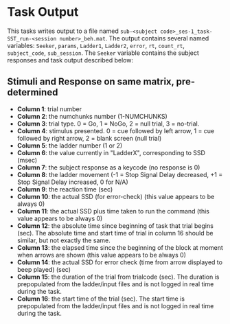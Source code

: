 # Task Output
This tasks writes output to a file named `sub-<subject code>_ses-1_task-SST_run-<session number>_beh.mat`.
The output contains several named variables: `Seeker`, `params`, `Ladder1`, `Ladder2`, `error`, `rt`, `count_rt`, `subject_code`, `sub_session`.
The `Seeker` variable contains the subject responses and task output described below:

## Stimuli and Response on same matrix, pre-determined

- **Column 1**: trial number
- **Column 2**: the numchunks number (1-NUMCHUNKS)
- **Column 3**: trial type. 0 = Go, 1 = NoGo, 2 = null trial, 3 = no-trial.
- **Column 4**: stimulus presented. 0 = cue followed by left arrow, 1 = cue followed by right arrow, 2 = blank screen (null trial)
- **Column 5**: the ladder number (1 or 2)
- **Column 6**: the value currently in "LadderX", corresponding to SSD (msec)
- **Column 7**: the subject response as a keycode (no response is 0)
- **Column 8**: the ladder movement (-1 = Stop Signal Delay decreased, +1 = Stop Signal Delay increased, 0 for N/A)
- **Column 9**: the reaction time (sec)
- **Column 10**: the actual SSD (for error-check) (this value appears to be always 0)
- **Column 11**: the actual SSD plus time taken to run the command (this value appears to be always 0)
- **Column 12**: the absolute time since beginning of task that trial begins (sec). The absolute time and start time of trial in column 16 should be similar, but not exactly the same.
- **Column 13**: the elapsed time since the beginning of the block at moment when arrows are shown (this value appears to be always 0)
- **Column 14**: the actual SSD for error check (time from arrow displayed to beep played) (sec)
- **Column 15**: the duration of the trial from trialcode (sec). The duration is prepopulated from the ladder/input files and is not logged in real time during the task.
- **Column 16**: the start time of the trial (sec). The start time is prepopulated from the ladder/input files and is not logged in real time during the task.
